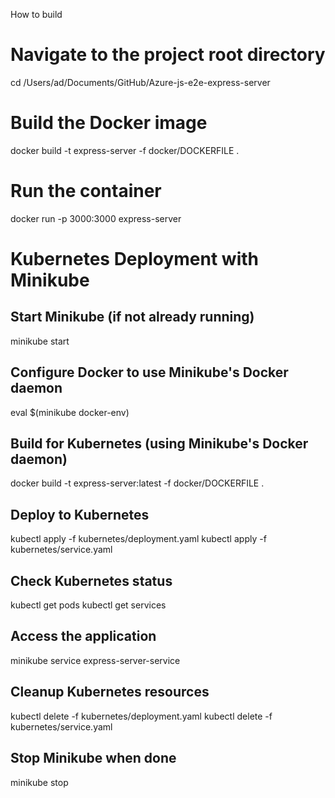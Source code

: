 How to build

# Navigate to the project root directory
cd /Users/ad/Documents/GitHub/Azure-js-e2e-express-server

# Build the Docker image
docker build -t express-server -f docker/DOCKERFILE .

# Run the container
docker run -p 3000:3000 express-server

# Kubernetes Deployment with Minikube

## Start Minikube (if not already running)
minikube start

## Configure Docker to use Minikube's Docker daemon
eval $(minikube docker-env)

## Build for Kubernetes (using Minikube's Docker daemon)
docker build -t express-server:latest -f docker/DOCKERFILE .

## Deploy to Kubernetes
kubectl apply -f kubernetes/deployment.yaml
kubectl apply -f kubernetes/service.yaml

## Check Kubernetes status
kubectl get pods
kubectl get services

## Access the application
minikube service express-server-service

## Cleanup Kubernetes resources
kubectl delete -f kubernetes/deployment.yaml
kubectl delete -f kubernetes/service.yaml

## Stop Minikube when done
minikube stop